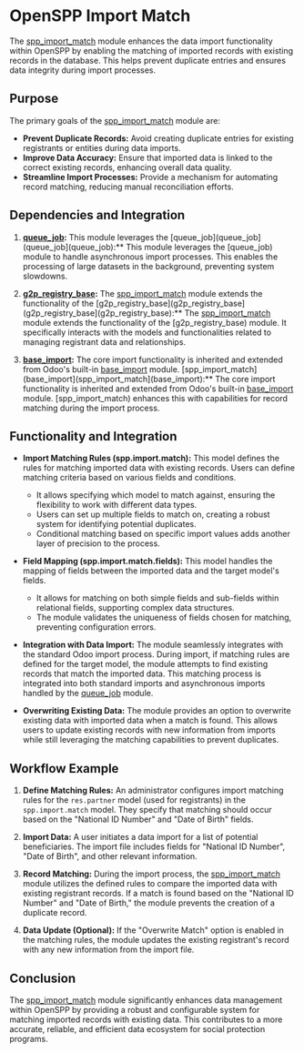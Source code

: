 # OpenSPP Import Match

The [spp_import_match](spp_import_match) module enhances the data import functionality within OpenSPP by enabling the matching of imported records with existing records in the database. This helps prevent duplicate entries and ensures data integrity during import processes.

## Purpose

The primary goals of the [spp_import_match](spp_import_match) module are:

- **Prevent Duplicate Records:** Avoid creating duplicate entries for existing registrants or entities during data imports.
- **Improve Data Accuracy:**  Ensure that imported data is linked to the correct existing records, enhancing overall data quality.
- **Streamline Import Processes:** Provide a mechanism for automating record matching, reducing manual reconciliation efforts.

## Dependencies and Integration

1. **[queue_job](queue_job):** This module leverages the [queue_job](queue_job](queue_job](queue_job):** This module leverages the [queue_job) module to handle asynchronous import processes. This enables the processing of large datasets in the background, preventing system slowdowns.

2. **[g2p_registry_base](g2p_registry_base):**  The [spp_import_match](spp_import_match) module extends the functionality of the [g2p_registry_base](g2p_registry_base](g2p_registry_base](g2p_registry_base):**  The [spp_import_match](spp_import_match) module extends the functionality of the [g2p_registry_base) module. It specifically interacts with the models and functionalities related to managing registrant data and relationships.

3. **[base_import](base_import):** The core import functionality is inherited and extended from Odoo's built-in [base_import](base_import) module. [spp_import_match](base_import](spp_import_match](base_import):** The core import functionality is inherited and extended from Odoo's built-in [base_import](base_import) module. [spp_import_match) enhances this with capabilities for record matching during the import process.

## Functionality and Integration

* **Import Matching Rules (spp.import.match):**  This model defines the rules for matching imported data with existing records.  Users can define matching criteria based on various fields and conditions. 
    * It allows specifying which model to match against, ensuring the flexibility to work with different data types.
    * Users can set up multiple fields to match on, creating a robust system for identifying potential duplicates.
    * Conditional matching based on specific import values adds another layer of precision to the process.

* **Field Mapping (spp.import.match.fields):**  This model handles the mapping of fields between the imported data and the target model's fields.
    * It allows for matching on both simple fields and sub-fields within relational fields, supporting complex data structures. 
    * The module validates the uniqueness of fields chosen for matching, preventing configuration errors.

* **Integration with Data Import:** The module seamlessly integrates with the standard Odoo import process. During import, if matching rules are defined for the target model, the module attempts to find existing records that match the imported data.  This matching process is integrated into both standard imports and asynchronous imports handled by the [queue_job](queue_job) module.

* **Overwriting Existing Data:** The module provides an option to overwrite existing data with imported data when a match is found. This allows users to update existing records with new information from imports while still leveraging the matching capabilities to prevent duplicates.

## Workflow Example

1. **Define Matching Rules:** An administrator configures import matching rules for the `res.partner` model (used for registrants) in the `spp.import.match` model. They specify that matching should occur based on the "National ID Number" and "Date of Birth" fields.

2. **Import Data:**  A user initiates a data import for a list of potential beneficiaries. The import file includes fields for "National ID Number", "Date of Birth", and other relevant information.

3. **Record Matching:** During the import process, the [spp_import_match](spp_import_match) module utilizes the defined rules to compare the imported data with existing registrant records.  If a match is found based on the "National ID Number" and "Date of Birth," the module prevents the creation of a duplicate record.

4. **Data Update (Optional):**  If the "Overwrite Match" option is enabled in the matching rules, the module updates the existing registrant's record with any new information from the import file. 

## Conclusion

The [spp_import_match](spp_import_match) module significantly enhances data management within OpenSPP by providing a robust and configurable system for matching imported records with existing data. This contributes to a more accurate, reliable, and efficient data ecosystem for social protection programs. 
